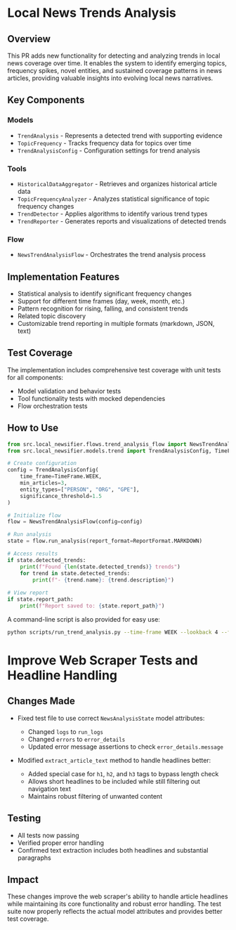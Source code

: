# Local News Trends Analysis

## Overview
This PR adds new functionality for detecting and analyzing trends in local news coverage over time. It enables the system to identify emerging topics, frequency spikes, novel entities, and sustained coverage patterns in news articles, providing valuable insights into evolving local news narratives.

## Key Components

### Models
- `TrendAnalysis` - Represents a detected trend with supporting evidence
- `TopicFrequency` - Tracks frequency data for topics over time
- `TrendAnalysisConfig` - Configuration settings for trend analysis

### Tools
- `HistoricalDataAggregator` - Retrieves and organizes historical article data
- `TopicFrequencyAnalyzer` - Analyzes statistical significance of topic frequency changes
- `TrendDetector` - Applies algorithms to identify various trend types
- `TrendReporter` - Generates reports and visualizations of detected trends

### Flow
- `NewsTrendAnalysisFlow` - Orchestrates the trend analysis process

## Implementation Features
- Statistical analysis to identify significant frequency changes
- Support for different time frames (day, week, month, etc.)
- Pattern recognition for rising, falling, and consistent trends
- Related topic discovery
- Customizable trend reporting in multiple formats (markdown, JSON, text)

## Test Coverage
The implementation includes comprehensive test coverage with unit tests for all components:
- Model validation and behavior tests
- Tool functionality tests with mocked dependencies
- Flow orchestration tests

## How to Use
```python
from src.local_newsifier.flows.trend_analysis_flow import NewsTrendAnalysisFlow, ReportFormat
from src.local_newsifier.models.trend import TrendAnalysisConfig, TimeFrame

# Create configuration
config = TrendAnalysisConfig(
    time_frame=TimeFrame.WEEK,
    min_articles=3,
    entity_types=["PERSON", "ORG", "GPE"],
    significance_threshold=1.5
)

# Initialize flow
flow = NewsTrendAnalysisFlow(config=config)

# Run analysis
state = flow.run_analysis(report_format=ReportFormat.MARKDOWN)

# Access results
if state.detected_trends:
    print(f"Found {len(state.detected_trends)} trends")
    for trend in state.detected_trends:
        print(f"- {trend.name}: {trend.description}")
        
# View report
if state.report_path:
    print(f"Report saved to: {state.report_path}")
```

A command-line script is also provided for easy use:
```bash
python scripts/run_trend_analysis.py --time-frame WEEK --lookback 4 --format markdown
```

# Improve Web Scraper Tests and Headline Handling

## Changes Made

- Fixed test file to use correct `NewsAnalysisState` model attributes:
  - Changed `logs` to `run_logs`
  - Changed `errors` to `error_details`
  - Updated error message assertions to check `error_details.message`

- Modified `extract_article_text` method to handle headlines better:
  - Added special case for `h1`, `h2`, and `h3` tags to bypass length check
  - Allows short headlines to be included while still filtering out navigation text
  - Maintains robust filtering of unwanted content

## Testing

- All tests now passing
- Verified proper error handling
- Confirmed text extraction includes both headlines and substantial paragraphs

## Impact

These changes improve the web scraper's ability to handle article headlines while maintaining its core functionality and robust error handling. The test suite now properly reflects the actual model attributes and provides better test coverage.
